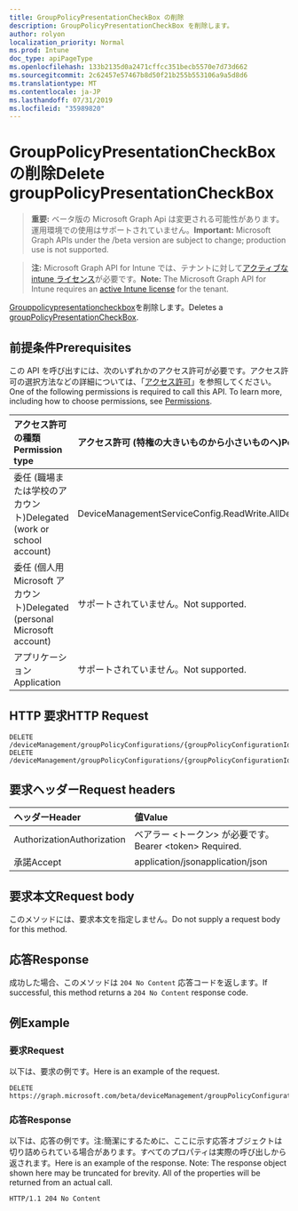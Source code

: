 ```yaml
---
title: GroupPolicyPresentationCheckBox の削除
description: GroupPolicyPresentationCheckBox を削除します。
author: rolyon
localization_priority: Normal
ms.prod: Intune
doc_type: apiPageType
ms.openlocfilehash: 133b2135d0a2471cffcc351becb5570e7d73d662
ms.sourcegitcommit: 2c62457e57467b8d50f21b255b553106a9a5d8d6
ms.translationtype: MT
ms.contentlocale: ja-JP
ms.lasthandoff: 07/31/2019
ms.locfileid: "35989820"
---
```

# <a name="delete-grouppolicypresentationcheckbox"></a><span data-ttu-id="a1327-103">GroupPolicyPresentationCheckBox の削除</span><span class="sxs-lookup"><span data-stu-id="a1327-103">Delete groupPolicyPresentationCheckBox</span></span>

> <span data-ttu-id="a1327-104">**重要:** ベータ版の Microsoft Graph Api は変更される可能性があります。運用環境での使用はサポートされていません。</span><span class="sxs-lookup"><span data-stu-id="a1327-104">**Important:** Microsoft Graph APIs under the /beta version are subject to change; production use is not supported.</span></span>

> <span data-ttu-id="a1327-105">**注:** Microsoft Graph API for Intune では、テナントに対して[アクティブな intune ライセンス](https://go.microsoft.com/fwlink/?linkid=839381)が必要です。</span><span class="sxs-lookup"><span data-stu-id="a1327-105">**Note:** The Microsoft Graph API for Intune requires an [active Intune license](https://go.microsoft.com/fwlink/?linkid=839381) for the tenant.</span></span>

<span data-ttu-id="a1327-106">[Grouppolicypresentationcheckbox](../resources/intune-grouppolicy-grouppolicypresentationcheckbox.md)を削除します。</span><span class="sxs-lookup"><span data-stu-id="a1327-106">Deletes a [groupPolicyPresentationCheckBox](../resources/intune-grouppolicy-grouppolicypresentationcheckbox.md).</span></span>

## <a name="prerequisites"></a><span data-ttu-id="a1327-107">前提条件</span><span class="sxs-lookup"><span data-stu-id="a1327-107">Prerequisites</span></span>
<span data-ttu-id="a1327-p101">この API を呼び出すには、次のいずれかのアクセス許可が必要です。アクセス許可の選択方法などの詳細については、「[アクセス許可](/graph/permissions-reference)」を参照してください。</span><span class="sxs-lookup"><span data-stu-id="a1327-p101">One of the following permissions is required to call this API. To learn more, including how to choose permissions, see [Permissions](/graph/permissions-reference).</span></span>

|<span data-ttu-id="a1327-110">アクセス許可の種類</span><span class="sxs-lookup"><span data-stu-id="a1327-110">Permission type</span></span>|<span data-ttu-id="a1327-111">アクセス許可 (特権の大きいものから小さいものへ)</span><span class="sxs-lookup"><span data-stu-id="a1327-111">Permissions (from most to least privileged)</span></span>|
|:---|:---|
|<span data-ttu-id="a1327-112">委任 (職場または学校のアカウント)</span><span class="sxs-lookup"><span data-stu-id="a1327-112">Delegated (work or school account)</span></span>|<span data-ttu-id="a1327-113">DeviceManagementServiceConfig.ReadWrite.All</span><span class="sxs-lookup"><span data-stu-id="a1327-113">DeviceManagementServiceConfig.ReadWrite.All</span></span>|
|<span data-ttu-id="a1327-114">委任 (個人用 Microsoft アカウント)</span><span class="sxs-lookup"><span data-stu-id="a1327-114">Delegated (personal Microsoft account)</span></span>|<span data-ttu-id="a1327-115">サポートされていません。</span><span class="sxs-lookup"><span data-stu-id="a1327-115">Not supported.</span></span>|
|<span data-ttu-id="a1327-116">アプリケーション</span><span class="sxs-lookup"><span data-stu-id="a1327-116">Application</span></span>|<span data-ttu-id="a1327-117">サポートされていません。</span><span class="sxs-lookup"><span data-stu-id="a1327-117">Not supported.</span></span>|

## <a name="http-request"></a><span data-ttu-id="a1327-118">HTTP 要求</span><span class="sxs-lookup"><span data-stu-id="a1327-118">HTTP Request</span></span>
<!-- {
  "blockType": "ignored"
}
-->
``` http
DELETE /deviceManagement/groupPolicyConfigurations/{groupPolicyConfigurationId}/definitionValues/{groupPolicyDefinitionValueId}/presentationValues/{groupPolicyPresentationValueId}/presentation
DELETE /deviceManagement/groupPolicyConfigurations/{groupPolicyConfigurationId}/definitionValues/{groupPolicyDefinitionValueId}/presentationValues/{groupPolicyPresentationValueId}/presentation/definition/presentations/{groupPolicyPresentationId}
```

## <a name="request-headers"></a><span data-ttu-id="a1327-119">要求ヘッダー</span><span class="sxs-lookup"><span data-stu-id="a1327-119">Request headers</span></span>
|<span data-ttu-id="a1327-120">ヘッダー</span><span class="sxs-lookup"><span data-stu-id="a1327-120">Header</span></span>|<span data-ttu-id="a1327-121">値</span><span class="sxs-lookup"><span data-stu-id="a1327-121">Value</span></span>|
|:---|:---|
|<span data-ttu-id="a1327-122">Authorization</span><span class="sxs-lookup"><span data-stu-id="a1327-122">Authorization</span></span>|<span data-ttu-id="a1327-123">ベアラー &lt;トークン&gt; が必要です。</span><span class="sxs-lookup"><span data-stu-id="a1327-123">Bearer &lt;token&gt; Required.</span></span>|
|<span data-ttu-id="a1327-124">承諾</span><span class="sxs-lookup"><span data-stu-id="a1327-124">Accept</span></span>|<span data-ttu-id="a1327-125">application/json</span><span class="sxs-lookup"><span data-stu-id="a1327-125">application/json</span></span>|

## <a name="request-body"></a><span data-ttu-id="a1327-126">要求本文</span><span class="sxs-lookup"><span data-stu-id="a1327-126">Request body</span></span>
<span data-ttu-id="a1327-127">このメソッドには、要求本文を指定しません。</span><span class="sxs-lookup"><span data-stu-id="a1327-127">Do not supply a request body for this method.</span></span>

## <a name="response"></a><span data-ttu-id="a1327-128">応答</span><span class="sxs-lookup"><span data-stu-id="a1327-128">Response</span></span>
<span data-ttu-id="a1327-129">成功した場合、このメソッドは `204 No Content` 応答コードを返します。</span><span class="sxs-lookup"><span data-stu-id="a1327-129">If successful, this method returns a `204 No Content` response code.</span></span>

## <a name="example"></a><span data-ttu-id="a1327-130">例</span><span class="sxs-lookup"><span data-stu-id="a1327-130">Example</span></span>

### <a name="request"></a><span data-ttu-id="a1327-131">要求</span><span class="sxs-lookup"><span data-stu-id="a1327-131">Request</span></span>
<span data-ttu-id="a1327-132">以下は、要求の例です。</span><span class="sxs-lookup"><span data-stu-id="a1327-132">Here is an example of the request.</span></span>
``` http
DELETE https://graph.microsoft.com/beta/deviceManagement/groupPolicyConfigurations/{groupPolicyConfigurationId}/definitionValues/{groupPolicyDefinitionValueId}/presentationValues/{groupPolicyPresentationValueId}/presentation
```

### <a name="response"></a><span data-ttu-id="a1327-133">応答</span><span class="sxs-lookup"><span data-stu-id="a1327-133">Response</span></span>
<span data-ttu-id="a1327-p102">以下は、応答の例です。注:簡潔にするために、ここに示す応答オブジェクトは切り詰められている場合があります。すべてのプロパティは実際の呼び出しから返されます。</span><span class="sxs-lookup"><span data-stu-id="a1327-p102">Here is an example of the response. Note: The response object shown here may be truncated for brevity. All of the properties will be returned from an actual call.</span></span>
``` http
HTTP/1.1 204 No Content
```





